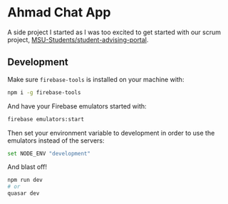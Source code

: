 # Ahmad Chat App

A side project I started as I was too excited to get started with our scrum project, [MSU-Students/student-advising-portal](https://github.com/MSU-Students/student-advising-portal).

## Development

Make sure `firebase-tools` is installed on your machine with:

```bash
npm i -g firebase-tools
```

And have your Firebase emulators started with:

```bash
firebase emulators:start
```

Then set your environment variable to development in order to use the emulators instead of the servers:

```bash
set NODE_ENV "development"
```

And blast off!

```bash
npm run dev
# or
quasar dev
```
